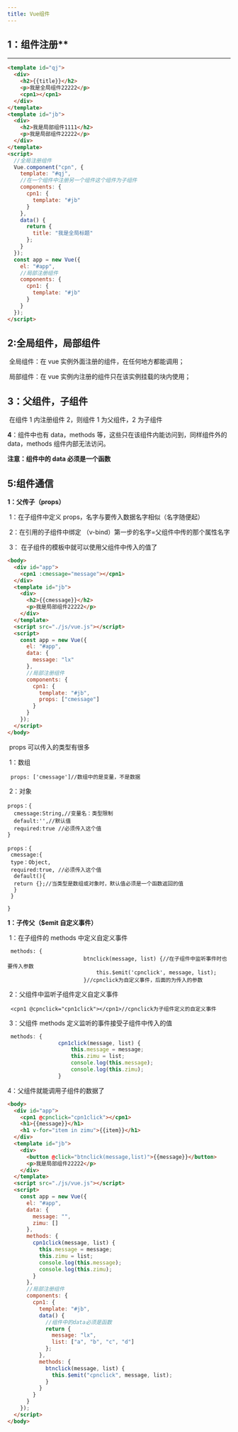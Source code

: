 ```yaml
---
title: Vue组件
---
```


## 1：组件注册\*\*

---

```html
<template id="qj">
  <div>
    <h2>{{title}}</h2>
    <p>我是全局组件22222</p>
    <cpn1></cpn1>
  </div>
</template>
<template id="jb">
  <div>
    <h2>我是局部组件1111</h2>
    <p>我是局部组件22222</p>
  </div>
</template>
<script>
  //全局注册组件
  Vue.component("cpn", {
    template: "#qj",
    //在一个组件中注册另一个组件这个组件为子组件
    components: {
      cpn1: {
        template: "#jb"
      }
    },
    data() {
      return {
        title: "我是全局标题"
      };
    }
  });
  const app = new Vue({
    el: "#app",
    //局部注册组件
    components: {
      cpn1: {
        template: "#jb"
      }
    }
  });
</script>
```

## **2:全局组件，局部组件**

​ 全局组件：在 vue 实例外面注册的组件，在任何地方都能调用；

​ 局部组件：在 vue 实例内注册的组件只在该实例挂载的块内使用；

## **3：父组件，子组件**

​ 在组件 1 内注册组件 2，则组件 1 为父组件，2 为子组件

**4**：组件中也有 data，methods 等，这些只在该组件内能访问到，同样组件外的 data，methods 组件内部无法访问。

**注意：组件中的 data 必须是一个函数**

## **5:组件通信**

**1：父传子（props）**

​ 1：在子组件中定义 props，名字与要传入数据名字相似（名字随便起）

​ 2：在引用的子组件中绑定 （v-bind）第一步的名字=父组件中传的那个属性名字

​ 3： 在子组件的模板中就可以使用父组件中传入的值了

```html
<body>
  <div id="app">
    <cpn1 :cmessage="message"></cpn1>
  </div>
  <template id="jb">
    <div>
      <h2>{{cmessage}}</h2>
      <p>我是局部组件22222</p>
    </div>
  </template>
  <script src="./js/vue.js"></script>
  <script>
    const app = new Vue({
      el: "#app",
      data: {
        message: "lx"
      },
      //局部注册组件
      components: {
        cpn1: {
          template: "#jb",
          props: ["cmessage"]
        }
      }
    });
  </script>
</body>
```

​ props 可以传入的类型有很多

​ 1：数组

```
 props: ['cmessage']//数组中的是变量，不是数据
```

​ 2：对象

```
props：{
  cmessage:String,//变量名：类型限制
  default:'',//默认值
  required:true //必须传入这个值
}
```

```
props：{
 cmessage:{
 type：Object,
 required:true, //必须传入这个值
  default(){
  return {};//当类型是数组或对象时，默认值必须是一个函数返回的值
  }
 }

}
```

**1：子传父（$emit 自定义事件）**

​ 1：在子组件的 methods 中定义自定义事件

```
 methods: {
                        btnclick(message, list) {//在子组件中监听事件时也要传入参数
                            this.$emit('cpnclick', message, list);
                        }//cpnclick为自定义事件，后面的为传入的参数
```

​ 2：父组件中监听子组件定义自定义事件

```
 <cpn1 @cpnclick="cpn1click"></cpn1>//cpnclick为子组件定义的自定义事件
```

​ 3：父组件 methods 定义监听的事件接受子组件中传入的值

```javascript
 methods: {
                cpn1click(message, list) {
                    this.message = message;
                    this.zimu = list;
                    console.log(this.message);
                    console.log(this.zimu);
                }
```

4：父组件就能调用子组件的数据了

```html
<body>
  <div id="app">
    <cpn1 @cpnclick="cpn1click"></cpn1>
    <h1>{{message}}</h1>
    <h1 v-for="item in zimu">{{item}}</h1>
  </div>
  <template id="jb">
    <div>
      <button @click="btnclick(message,list)">{{message}}</button>
      <p>我是局部组件22222</p>
    </div>
  </template>
  <script src="./js/vue.js"></script>
  <script>
    const app = new Vue({
      el: "#app",
      data: {
        message: "",
        zimu: []
      },
      methods: {
        cpn1click(message, list) {
          this.message = message;
          this.zimu = list;
          console.log(this.message);
          console.log(this.zimu);
        }
      },
      //局部注册组件
      components: {
        cpn1: {
          template: "#jb",
          data() {
            //组件中的data必须是函数
            return {
              message: "lx",
              list: ["a", "b", "c", "d"]
            };
          },
          methods: {
            btnclick(message, list) {
              this.$emit("cpnclick", message, list);
            }
          }
        }
      }
    });
  </script>
</body>
```
